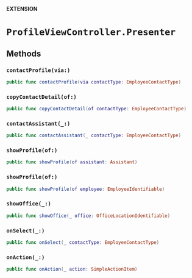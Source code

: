 **EXTENSION**

# `ProfileViewController.Presenter`

## Methods
### `contactProfile(via:)`

```swift
public func contactProfile(via contactType: EmployeeContactType)
```

### `copyContactDetail(of:)`

```swift
public func copyContactDetail(of contactType: EmployeeContactType)
```

### `contactAssistant(_:)`

```swift
public func contactAssistant(_ contactType: EmployeeContactType)
```

### `showProfile(of:)`

```swift
public func showProfile(of assistant: Assistant)
```

### `showProfile(of:)`

```swift
public func showProfile(of employee: EmployeeIdentifiable)
```

### `showOffice(_:)`

```swift
public func showOffice(_ office: OfficeLocationIdentifiable)
```

### `onSelect(_:)`

```swift
public func onSelect(_ contactType: EmployeeContactType)
```

### `onAction(_:)`

```swift
public func onAction(_ action: SimpleActionItem)
```
